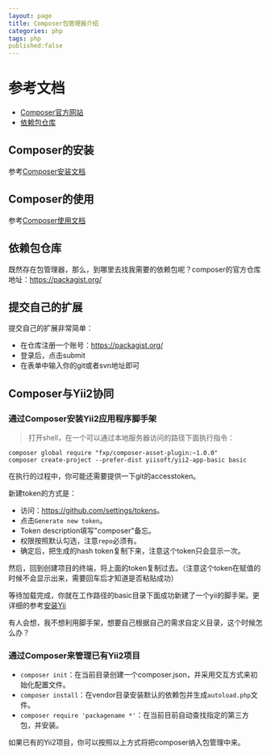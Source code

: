 ```yaml
---
layout: page
title: Composer包管理器介绍
categories: php
tags: php
published:false
---
```


# 参考文档

* [Composer官方网站](http://www.phpcomposer.com/)
* [依赖包仓库](https://packagist.org/)

## Composer的安装

参考[Composer安装文档](http://docs.phpcomposer.com/00-intro.html#Downloading-the-Composer-Executable)

## Composer的使用

参考[Composer使用文档](http://docs.phpcomposer.com/01-basic-usage.html)

## 依赖包仓库

既然存在包管理器，那么，到哪里去找我需要的依赖包呢？composer的官方仓库地址：<https://packagist.org/>

## 提交自己的扩展

提交自己的扩展非常简单：

* 在仓库注册一个账号：<https://packagist.org/>
* 登录后，点击submit
* 在表单中输入你的git或者svn地址即可

## Composer与Yii2协同

### 通过Composer安装Yii2应用程序脚手架

>打开shell，在一个可以通过本地服务器访问的路径下面执行指令：

	composer global require "fxp/composer-asset-plugin:~1.0.0"
    composer create-project --prefer-dist yiisoft/yii2-app-basic basic

在执行的过程中，你可能还需要提供一下git的accesstoken。

新建token的方式是：

* 访问：<https://github.com/settings/tokens>。
* 点击`Generate new token`。
* Token description填写"composer"备忘。
* 权限按照默认勾选，注意`repo`必须有。
* 确定后，把生成的hash token复制下来，注意这个token只会显示一次。

然后，回到创建项目的终端，将上面的token复制过去。（注意这个token在赋值的时候不会显示出来，需要回车后才知道是否粘贴成功）

等待加载完成，你就在工作路径的basic目录下面成功新建了一个yii的脚手架。更详细的参考[安装Yii](https://github.com/hustnaive/yii2/blob/master/docs/guide-zh-CN/start-installation.md)

有人会想，我不想利用脚手架，想要自己根据自己的需求自定义目录，这个时候怎么办？

### 通过Composer来管理已有Yii2项目

* `composer init`：在当前目录创建一个composer.json，并采用交互方式来初始化配置文件。
* `composer install`：在vendor目录安装默认的依赖包并生成`autoload.php`文件。
* `composer require 'packagename *'`：在当前目前自动查找指定的第三方包，并安装。

如果已有的Yii2项目，你可以按照以上方式将把composer纳入包管理中来。

